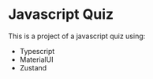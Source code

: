 # Javascript Quiz
This is a project of a javascript quiz using:  
* Typescript
* MaterialUI
* Zustand
